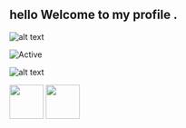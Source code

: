 ##  hello  Welcome to my profile .

![alt text](https://i.pinimg.com/originals/69/8a/03/698a03c9101487ecd2bdf4c5f2225df9.gif)



![Active](https://img.shields.io/badge/%F0%9F%8C%8E-French-9cf)

![alt text](https://i.imgur.com/4M7IWwP.gif)


<a href="https://discord.gg/TkCcSu2"><img src="https://upload.wikimedia.org/wikipedia/fr/thumb/0/05/Discord.svg/1200px-Discord.svg.png" width="60"></a> <a href="https://twitter.com/Swixo6"><img src="https://external-content.duckduckgo.com/iu/?u=https%3A%2F%2Fsguru.org%2Fwp-content%2Fuploads%2F2018%2F02%2Ftwitter-circled.png&f=1&nofb=1" width="60"></a>
